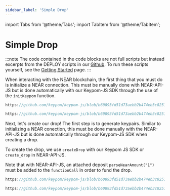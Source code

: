```yaml
---
sidebar_label: 'Simple Drop'
---
```

import Tabs from '@theme/Tabs';
import TabItem from '@theme/TabItem';

# Simple Drop
:::note
The code contained in the code blocks are not full scripts but instead excerpts from the DEPLOY scripts in our [Github](https://github.com/keypom/keypom/tree/main/deploy). To run these scripts yourself, see the [Getting Started](/Tutorials/Basics/getting-started.md) page.
:::


When interacting with the NEAR blockchain, the first thing that you must do is initialize a NEAR connection. This must be manually done with NEAR-API-JS but is done automatically with our Keypom-JS SDK through the use of the `initKeypom` function.


<Tabs>
<TabItem value="KPJS" label="🔑Keypom-JS SDK">

```js reference
https://github.com/keypom/keypom-js/blob/b60893fd51d73aebb2b474eb3c82510914192d22/docs-examples/keypom-js%20sdk/simple-example.js#L17-L23
```

</TabItem>
<TabItem value="NRJS" label="💻NEAR-API-JS">

```js reference
https://github.com/keypom/keypom-js/blob/b60893fd51d73aebb2b474eb3c82510914192d22/docs-examples/near-api-js/simple-near-example.js#L6-L9

```

</TabItem>
</Tabs>

Next, let's create our drop! The first step is to generate keypairs. Similar to initializing a NEAR conection, this must be done manually with the NEAR-API-JS but is done automatically through our Keypom-JS SDK when creating a drop.

To create the drop, we use `createDrop` with our Keypom JS SDK or `create_drop` in NEAR-API-JS. 

Note that with NEAR-API-JS, an attached deposit `parseNearAmount("1")` must be added to the `functionCall` in order to fund the drop.


<Tabs>
<TabItem value="KPJS" label="🔑Keypom-JS SDK">

```js reference
https://github.com/keypom/keypom-js/blob/b60893fd51d73aebb2b474eb3c82510914192d22/docs-examples/keypom-js%20sdk/simple-example.js#L25-L32
```

</TabItem>
<TabItem value="NRJS" label="💻NEAR-API-JS">

```js reference
https://github.com/keypom/keypom-js/blob/b60893fd51d73aebb2b474eb3c82510914192d22/docs-examples/near-api-js/simple-near-example.js#L11-L37
```

</TabItem>
</Tabs>

